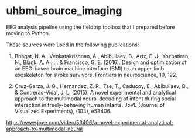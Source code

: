 # uhbmi_source_imaging
EEG analysis pipeline using the fieldtrip toolbox that I prepared before moving to Python.

These sources were used in the following publications:

1) Bhagat, N. A., Venkatakrishnan, A., Abibullaev, B., Artz, E. J., Yozbatiran, N., Blank, A. A., ... & Francisco, G. E. (2016). Design and optimization of an EEG-based brain machine interface (BMI) to an upper-limb exoskeleton for stroke survivors. Frontiers in neuroscience, 10, 122.

2) Cruz-Garza, J. G., Hernandez, Z. R., Tse, T., Caducoy, E., Abibullaev, B., & Contreras-Vidal, J. L. (2015). A novel experimental and analytical approach to the multimodal neural decoding of intent during social interaction in freely-behaving human infants. JoVE (Journal of Visualized Experiments), (104), e53406.

https://www.jove.com/video/53406/a-novel-experimental-analytical-approach-to-multimodal-neural
